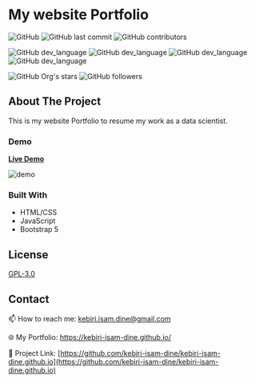 # My website Portfolio

![GitHub](https://img.shields.io/github/license/kebiri-isam-dine/kebiri-isam-dine.github.io?color=g&style=for-the-badge)
![GitHub last commit](https://img.shields.io/github/last-commit/kebiri-isam-dine/kebiri-isam-dine.github.io?color=red&style=for-the-badge)
![GitHub contributors](https://img.shields.io/github/contributors/kebiri-isam-dine/kebiri-isam-dine.github.io?color=yellow&style=for-the-badge)


![GitHub dev_language](https://img.shields.io/badge/HTML5-E34F26?style=flat&logo=html5&logoColor=white)
![GitHub dev_language](https://img.shields.io/badge/CSS3-1572B6?style=flat&logo=css3&logoColor=white)
![GitHub dev_language](https://img.shields.io/badge/JavaScript-323330?style=flat&logo=javascript&logoColor=F7DF1E)
![GitHub dev_language](https://img.shields.io/badge/Bootstrap-563D7C?style=flat&logo=bootstrap&logoColor=white)

![GitHub Org's stars](https://img.shields.io/github/stars/kebiri-isam-dine?style=social)
![GitHub followers](https://img.shields.io/github/followers/kebiri-isam-dine?style=social)




## About The Project

This is my website Portfolio to resume my work as a data scientist.


### Demo
**[Live Demo](https://kebiri-isam-dine.github.io)**

<img src="./assets/img/gif/demo.gif" alt="demo">

### Built With

* HTML/CSS
* JavaScript
* Bootstrap 5



## License

[GPL-3.0](https://choosealicense.com/licenses/gpl-3.0/)

## Contact

📫 How to reach me: kebiri.isam.dine@gmail.com

🌐 My Portfolio: <https://kebiri-isam-dine.github.io/>

🔗 Project Link: [https://github.com/kebiri-isam-dine/kebiri-isam-dine.github.io](https://github.com/kebiri-isam-dine/kebiri-isam-dine.github.io)

